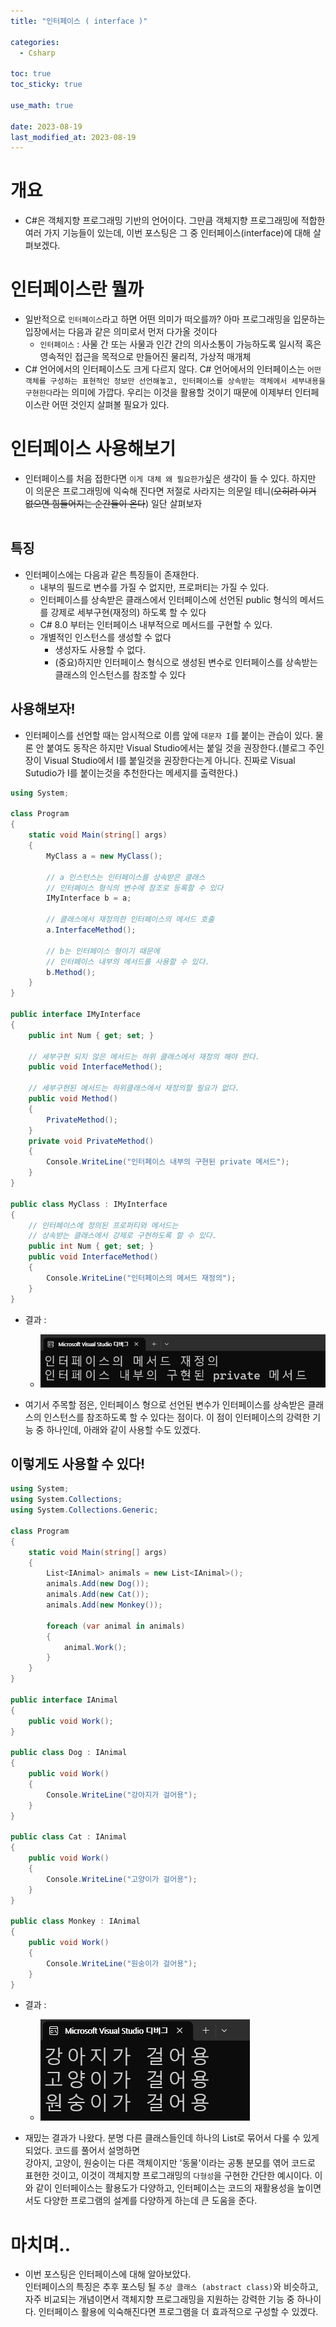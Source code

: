```yaml
---
title: "인터페이스 ( interface )" 

categories:
  - Csharp

toc: true
toc_sticky: true

use_math: true

date: 2023-08-19
last_modified_at: 2023-08-19
---
```


# 개요
- C#은 객체지향 프로그래밍 기반의 언어이다. 그만큼 객체지향 프로그래밍에 적합한 여러 가지 기능들이 있는데, 이번 포스팅은 그 중 인터페이스(interface)에 대해 살펴보겠다.

# 인터페이스란 뭘까
- 일반적으로 `인터페이스`라고 하면 어떤 의미가 떠오를까? 아마 프로그래밍을 입문하는 입장에서는 다음과 같은 의미로서 먼저 다가올 것이다
  - `인터페이스` : 사물 간 또는 사물과 인간 간의 의사소통이 가능하도록 일시적 혹은 영속적인 접근을 목적으로 만들어진 물리적, 가상적 매개체
- C# 언어에서의 인터페이스도 크게 다르지 않다. C# 언어에서의 인터페이스는 `어떤 객체를 구성하는 표현적인 정보만 선언해놓고, 인터페이스를 상속받는 객체에서 세부내용을 구현한다`라는 의미에 가깝다. 우리는 이것을 활용할 것이기 때문에 이제부터 인터페이스란 어떤 것인지 살펴볼 필요가 있다.

# 인터페이스 사용해보기
- 인터페이스를 처음 접한다면 `이게 대체 왜 필요한가`싶은 생각이 들 수 있다. 하지만 이 의문은 프로그래밍에 익숙해 진다면 저절로 사라지는 의문일 테니(~~오히려 이거 없으면 힘들어지는 순간들이 온다~~) 일단 살펴보자 <br/><br/>

## 특징
- 인터페이스에는 다음과 같은 특징들이 존재한다.
  - 내부의 필드로 변수를 가질 수 없지만, 프로퍼티는 가질 수 있다.
  - 인터페이스를 상속받은 클래스에서 인터페이스에 선언된 public 형식의 메서드를 강제로 세부구현(재정의) 하도록 할 수 있다
  - C# 8.0 부터는 인터페이스 내부적으로 메서드를 구현할 수 있다.
  - 개별적인 인스턴스를 생성할 수 없다
    - 생성자도 사용할 수 없다.
    - (중요)하지만 인터페이스 형식으로 생성된 변수로 인터페이스를 상속받는 클래스의 인스턴스를 참조할 수 있다

## 사용해보자!
- 인터페이스를 선언할 때는 암시적으로 이름 앞에 `대문자 I`를 붙이는 관습이 있다. 물론 안 붙여도 동작은 하지만 Visual Studio에서는 붙일 것을 권장한다.(블로그 주인장이 Visual Studio에서 I를 붙일것을 권장한다는게 아니다. 진짜로 Visual Sutudio가 I를 붙이는것을 추천한다는 메세지를 출력한다.)

```cs
using System;

class Program
{
    static void Main(string[] args)
    {
        MyClass a = new MyClass();

        // a 인스턴스는 인터페이스를 상속받은 클래스
        // 인터페이스 형식의 변수에 참조로 등록할 수 있다
        IMyInterface b = a;

        // 클래스에서 재정의한 인터페이스의 메서드 호출
        a.InterfaceMethod();

        // b는 인터페이스 형이기 때문에
        // 인터페이스 내부의 메서드를 사용할 수 있다.
        b.Method();
    }
}

public interface IMyInterface
{
    public int Num { get; set; }

    // 세부구현 되지 않은 메서드는 하위 클래스에서 재정의 해야 한다.
    public void InterfaceMethod();
    
    // 세부구현된 메서드는 하위클래스에서 재정의할 필요가 없다.
    public void Method()
    {
        PrivateMethod();
    }
    private void PrivateMethod()
    {
        Console.WriteLine("인터페이스 내부의 구현된 private 메서드");
    }
}

public class MyClass : IMyInterface
{
    // 인터페이스에 정의된 프로퍼티와 메서드는
    // 상속받는 클래스에서 강제로 구현하도록 할 수 있다.
    public int Num { get; set; }
    public void InterfaceMethod()
    {
        Console.WriteLine("인터페이스의 메서드 재정의");
    }
}
```

- 결과 : 
  - ![interface_01](/assets/image/interface_01.png)

- 여기서 주목할 점은, 인터페이스 형으로 선언된 변수가 인터페이스를 상속받은 클래스의 인스턴스를 참조하도록 할 수 있다는 점이다. 이 점이 인터페이스의 강력한 기능 중 하나인데, 아래와 같이 사용할 수도 있겠다.

## 이렇게도 사용할 수 있다!

```cs
using System;
using System.Collections;
using System.Collections.Generic;

class Program
{
    static void Main(string[] args)
    {
        List<IAnimal> animals = new List<IAnimal>();
        animals.Add(new Dog());
        animals.Add(new Cat());
        animals.Add(new Monkey()); 

        foreach (var animal in animals)
        {
            animal.Work();
        }
    }
}

public interface IAnimal
{
    public void Work();
}

public class Dog : IAnimal
{
    public void Work()
    {
        Console.WriteLine("강아지가 걸어용");
    }
}

public class Cat : IAnimal
{
    public void Work()
    {
        Console.WriteLine("고양이가 걸어용");
    }
}

public class Monkey : IAnimal
{
    public void Work()
    {
        Console.WriteLine("원숭이가 걸어용");
    }
}
```

- 결과 : 
  - ![interface_02](/assets/image/interface_02.png)

- 재밌는 결과가 나왔다. 분명 다른 클래스들인데 하나의 List<T>로 묶어서 다룰 수 있게 되었다. 코드를 풀어서 설명하면 <br/> 강아지, 고양이, 원숭이는 다른 객체이지만 '동물'이라는 공통 분모를 엮어 코드로 표현한 것이고, 이것이 객체지향 프로그래밍의 `다형성`을 구현한 간단한 예시이다. 이와 같이 인터페이스는 활용도가 다양하고, 인터페이스는 코드의 재활용성을 높이면서도 다양한 프로그램의 설계를 다양하게 하는데 큰 도움을 준다.

# 마치며..
- 이번 포스팅은 인터페이스에 대해 알아보았다. <br> 인터페이스의 특징은 추후 포스팅 될 `추상 클래스 (abstract class)`와 비슷하고, 자주 비교되는 개념이면서 객체지향 프로그래밍을 지원하는 강력한 기능 중 하나이다. 인터페이스 활용에 익숙해진다면 프로그램을 더 효과적으로 구성할 수 있겠다.